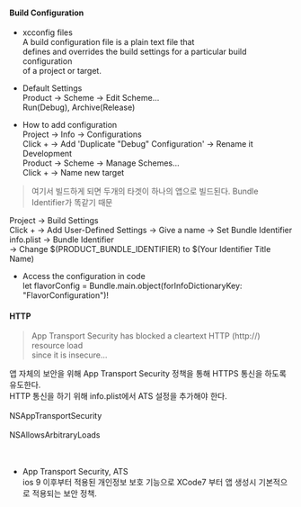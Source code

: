#### Build Configuration  
- xcconfig files  
A build configuration file is a plain text file that  
defines and overrides the build settings for a particular build configuration  
of a project or target.  

- Default Settings  
Product -> Scheme -> Edit Scheme...   
Run(Debug), Archive(Release)  

- How to add configuration  
Project -> Info -> Configurations  
Click + -> Add 'Duplicate "Debug" Configuration' -> Rename it Development  
Product -> Scheme -> Manage Schemes...  
Click + -> Name new target  
> 여기서 빌드하게 되면 두개의 타겟이 하나의 앱으로 빌드된다. Bundle Identifier가 똑같기 때문  

Project -> Build Settings  
Click + -> Add User-Defined Settings -> Give a name -> Set Bundle Identifier  
info.plist -> Bundle Identifier  
-> Change $(PRODUCT_BUNDLE_IDENTIFIER) to $(Your Identifier Title Name)  

- Access the configuration in code  
let flavorConfig = Bundle.main.object(forInfoDictionaryKey: "FlavorConfiguration")!

#### HTTP  
> App Transport Security has blocked a cleartext HTTP (http://) resource load  
since it is insecure...  

앱 자체의 보안을 위해 App Transport Security 정책을 통해 HTTPS 통신을 하도록 유도한다.  
HTTP 통신을 하기 위해 info.plist에서 ATS 설정을 추가해야 한다.  
<dict>  
  <key>NSAppTransportSecurity</key>  
  <dict>  
    <key>NSAllowsArbitraryLoads</key>  
    <true/>  
  </dict>  
</dict>  

- App Transport Security, ATS  
ios 9 이후부터 적용된 개인정보 보호 기능으로 XCode7 부터 앱 생성시 기본적으로 적용되는 보안 정책.  
